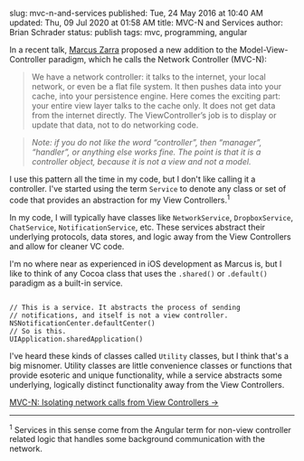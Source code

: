 slug: mvc-n-and-services
published: Tue, 24 May 2016 at 10:40 AM
updated: Thu, 09 Jul 2020 at 01:58 AM
title: MVC-N and Services
author: Brian Schrader
status: publish
tags: mvc, programming, angular

In a recent talk, [Marcus Zarra][1] proposed a new addition to the
Model-View-Controller paradigm, which he calls the Network Controller (MVC-N):

> We have a network controller: it talks to the internet, your local network,
> or even be a flat file system. It then pushes data into your cache, into your
> persistence engine. Here comes the exciting part: your entire view layer
> talks to the cache only. It does not get data from the internet directly. The
> ViewController’s job is to display or update that data, not to do networking
> code.

> *Note: if you do not like the word “controller”, then “manager”, “handler”, or anything else works fine. The point is that it is a controller object, because it is not a view and not a model.*

I use this pattern all the time in my code, but I don't like calling it a
controller. I've started using the term `Service` to denote any class or set of
code that provides an abstraction for my View Controllers.<sup>1</sup> 

In my code, I will typically have classes like `NetworkService`,
`DropboxService`, `ChatService`, `NotificationService`, etc. These services abstract their underlying protocols, data stores, and logic away from the View Controllers and allow for cleaner VC code.

I'm no where near as experienced in iOS development as Marcus is, but I like to
think of any Cocoa class that uses the `.shared()` or `.default()` paradigm as a built-in service.

<pre><code class="c">
// This is a service. It abstracts the process of sending 
// notifications, and itself is not a view controller.
NSNotificationCenter.defaultCenter()
// So is this.
UIApplication.sharedApplication()
</code></pre>

I've heard these kinds of classes called `Utility` classes, but I think that's
a big misnomer. Utility classes are little convenience
classes or functions that provide esoteric and unique functionality, while a
service abstracts some underlying, logically distinct functionality away from the View Controllers.

[MVC-N: Isolating network calls from View Controllers &#8594;][1]

--------

<div class="footnote">
<sup>1</sup> Services in this sense come from the Angular term for non-view
controller related logic that handles some background communication with the
network.
</div>


[1]: https://realm.io/news/slug-marcus-zarra-exploring-mvcn-swift/

<link rel="stylesheet"
href="http://yandex.st/highlightjs/8.0/styles/default.min.css">
<script src="http://yandex.st/highlightjs/8.0/highlight.min.js"></script>
<script>hljs.initHighlightingOnLoad();</script>


